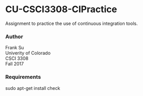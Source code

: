 CU-CSCI3308-CIPractice
======================

Assignment to practice the use of continuous integration tools.

### Author
Frank Su  
Univerity of Colorado  
CSCI 3308  
Fall 2017

### Requirements
sudo apt-get install check
